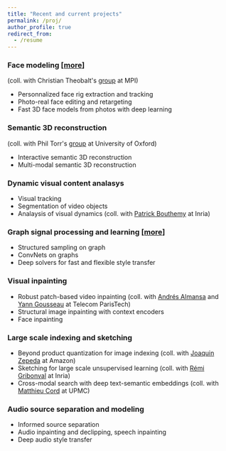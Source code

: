```yaml
---
title: "Recent and current projects"
permalink: /proj/
author_profile: true
redirect_from:
  - /resume
---
```


### Face modeling  [[more](/face/)] 
(coll. with Christian Theobalt's [group](http://gvv.mpi-inf.mpg.de/) at MPI)
* Personnalized face rig extraction and tracking
* Photo-real face editing and retargeting
* Fast 3D face models from photos with deep learning

### Semantic 3D reconstruction  
(coll. with Phil Torr's [group](http://www.robots.ox.ac.uk/~tvg/) at University of Oxford) 
* Interactive semantic 3D reconstruction
* Multi-modal semantic 3D reconstruction

### Dynamic visual content analasys
* Visual tracking
* Segmentation of video objects
* Analaysis of visual dynamics (coll. with [Patrick Bouthemy](http://www.irisa.fr/vista/Equipe/People/Patrick.Bouthemy.english.html) at Inria) 

### Graph signal processing and learning [[more](/graph/)]
* Structured sampling on graph
* ConvNets on graphs
* Deep solvers for fast and flexible style transfer

### Visual inpainting
* Robust patch-based video inpainting (coll. with [Andrés Almansa](https://perso.telecom-paristech.fr/almansa/HomePage/) and [Yann Gousseau](https://perso.telecom-paristech.fr/gousseau/) at Telecom ParisTech) 
* Structural image inpainting with context encoders
* Face inpainting

### Large scale indexing and sketching   
* Beyond product quantization for image indexing (coll. with [Joaquin Zepeda](https://joaquin-zepeda.com/) at Amazon)
* Sketching for large scale unsupervised learning (coll. with [Rémi Gribonval](https://people.irisa.fr/Remi.Gribonval/) at Inria)
* Cross-modal search with deep text-semantic embeddings (coll. with [Matthieu Cord](http://webia.lip6.fr/~cord/) at UPMC)

### Audio source separation and modeling
* Informed source separation
* Audio inpainting and declipping, speech inpainting
* Deep audio style transfer

